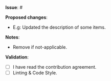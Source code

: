 **Issue**: #

**Proposed changes**:
- E.g: Updated the description of some items.

**Notes**:
- Remove if not-applicable.

**Validation**:
- [ ] I have read the contribution agreement.
- [ ] Linting & Code Style.
